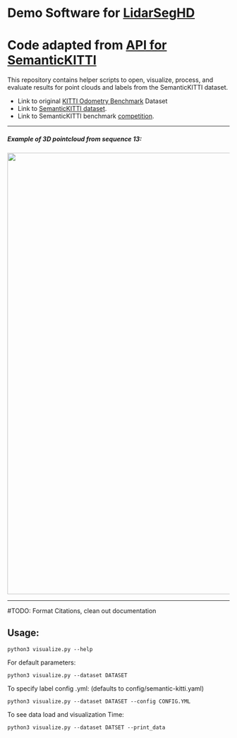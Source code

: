 # Demo Software for [LidarSegHD](https://github.com/DarthIV02/LidarSegHD)

# Code adapted from [API for SemanticKITTI](https://github.com/PRBonn/semantic-kitti-api)

This repository contains helper scripts to open, visualize, process, and 
evaluate results for point clouds and labels from the SemanticKITTI dataset.

- Link to original [KITTI Odometry Benchmark](http://www.cvlibs.net/datasets/kitti/eval_odometry.php) Dataset
- Link to [SemanticKITTI dataset](http://semantic-kitti.org/).
- Link to SemanticKITTI benchmark [competition](http://semantic-kitti.org/tasks.html).

---
##### Example of 3D pointcloud from sequence 13:
<img src="https://image.ibb.co/kyhCrV/scan1.png" width="1000">

---

#TODO: Format Citations, clean out documentation

## Usage:
````
python3 visualize.py --help
````

For default parameters:
````
python3 visualize.py --dataset DATASET
````
To specify label config .yml: (defaults to config/semantic-kitti.yaml)
````
python3 visualize.py --dataset DATASET --config CONFIG.YML
````
To see data load and visualization Time:
````
python3 visualize.py --dataset DATSET --print_data
````
